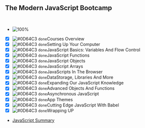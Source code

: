 ## The Modern JavaScript Bootcamp
<br />

- ![100%](https://progress-bar.dev/100/?title=Done)

- [x] ![#0D64C3](https://via.placeholder.com/12/0D64C3/000000?text=+) `done`Courses Overview
- [x] ![#0D64C3](https://via.placeholder.com/12/0D64C3/000000?text=+) `done`Setting Up Your Computer
- [x] ![#0D64C3](https://via.placeholder.com/12/0D64C3/000000?text=+) `done`JavaScript Basics: Variables And Flow Control
- [x] ![#0D64C3](https://via.placeholder.com/12/0D64C3/000000?text=+) `done`JavaScript Functions
- [x] ![#0D64C3](https://via.placeholder.com/12/0D64C3/000000?text=+) `done`JavaScript Objects
- [x] ![#0D64C3](https://via.placeholder.com/12/0D64C3/000000?text=+) `done`JavaScript Arrays
- [x] ![#0D64C3](https://via.placeholder.com/12/0D64C3/000000?text=+) `done`JavaScripts In The Browser
- [x] ![#0D64C3](https://via.placeholder.com/12/0D64C3/000000?text=+) `done`DataStorage, Libraries And More
- [x] ![#0D64C3](https://via.placeholder.com/12/0D64C3/000000?text=+) `done`Expanding Our JavaScript Knowledge
- [x] ![#0D64C3](https://via.placeholder.com/12/0D64C3/000000?text=+) `done`Advanced Objects And Functions
- [x] ![#0D64C3](https://via.placeholder.com/12/0D64C3/000000?text=+) `done`Asynchronous JavaScript
- [x] ![#0D64C3](https://via.placeholder.com/12/0D64C3/000000?text=+) `done`App Themes
- [x] ![#0D64C3](https://via.placeholder.com/12/0D64C3/000000?text=+) `done`Cutting Edge JavaScript With Babel
- [x] ![#0D64C3](https://via.placeholder.com/12/0D64C3/000000?text=+) `done`Wrapping UP

* [JavaScript Summary](https://github.com/fetian-debug/JS_story)
